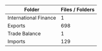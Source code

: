 | Folder                |   Files / Folders |
|-----------------------|-------------------|
| International Finance |                 1 |
| Exports               |               698 |
| Trade Balance         |                 1 |
| Imports               |               129 |